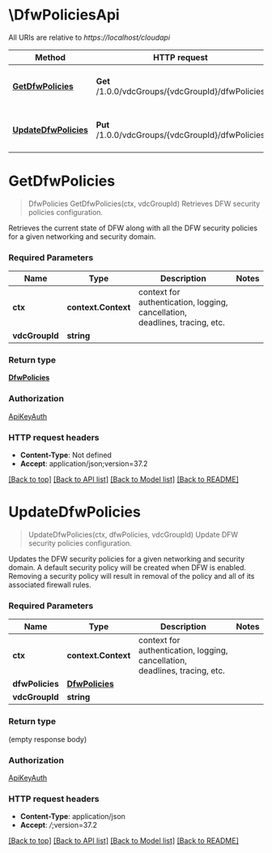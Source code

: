 # \DfwPoliciesApi

All URIs are relative to *https://localhost/cloudapi*

Method | HTTP request | Description
------------- | ------------- | -------------
[**GetDfwPolicies**](DfwPoliciesApi.md#GetDfwPolicies) | **Get** /1.0.0/vdcGroups/{vdcGroupId}/dfwPolicies | Retrieves DFW security policies configuration.
[**UpdateDfwPolicies**](DfwPoliciesApi.md#UpdateDfwPolicies) | **Put** /1.0.0/vdcGroups/{vdcGroupId}/dfwPolicies | Update DFW security policies configuration.


# **GetDfwPolicies**
> DfwPolicies GetDfwPolicies(ctx, vdcGroupId)
Retrieves DFW security policies configuration.

Retrieves the current state of DFW along with all the DFW security policies for a given networking and security domain. 

### Required Parameters

Name | Type | Description  | Notes
------------- | ------------- | ------------- | -------------
 **ctx** | **context.Context** | context for authentication, logging, cancellation, deadlines, tracing, etc.
  **vdcGroupId** | **string**|  | 

### Return type

[**DfwPolicies**](DfwPolicies.md)

### Authorization

[ApiKeyAuth](../README.md#ApiKeyAuth)

### HTTP request headers

 - **Content-Type**: Not defined
 - **Accept**: application/json;version=37.2

[[Back to top]](#) [[Back to API list]](../README.md#documentation-for-api-endpoints) [[Back to Model list]](../README.md#documentation-for-models) [[Back to README]](../README.md)

# **UpdateDfwPolicies**
> UpdateDfwPolicies(ctx, dfwPolicies, vdcGroupId)
Update DFW security policies configuration.

Updates the DFW security policies for a given networking and security domain. A default security policy will be created when DFW is enabled. Removing a security policy will result in removal of the policy and all of its associated firewall rules. 

### Required Parameters

Name | Type | Description  | Notes
------------- | ------------- | ------------- | -------------
 **ctx** | **context.Context** | context for authentication, logging, cancellation, deadlines, tracing, etc.
  **dfwPolicies** | [**DfwPolicies**](DfwPolicies.md)|  | 
  **vdcGroupId** | **string**|  | 

### Return type

 (empty response body)

### Authorization

[ApiKeyAuth](../README.md#ApiKeyAuth)

### HTTP request headers

 - **Content-Type**: application/json
 - **Accept**: *_/_*;version=37.2

[[Back to top]](#) [[Back to API list]](../README.md#documentation-for-api-endpoints) [[Back to Model list]](../README.md#documentation-for-models) [[Back to README]](../README.md)

